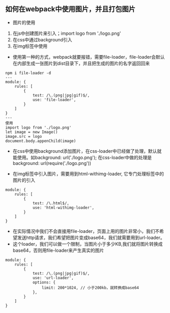 
## 如何在webpack中使用图片，并且打包图片
- 图片的使用
1. 在js中创建图片来引入；import logo from './logo.png' 
2. 在css中通过background引入
3. 在img标签中使用

- 使用第一种的方式，webpack就要报错，需要file-loader，file-loader会默认在内部生成一张图片到dist目录下，并且把生成的图片的名字返回回来
```
npm i file-loader -d
---
module: {
    rules: [
        {
            test: /\.(png|jpg|gif)$/,
            use: 'file-loader',
        }
    ]
}
---
使用
import logo from './logo.png'
let image = new Image()
image.src = logo
document.body.appenChild(image)

```
- 在css中使用background添加图片，在css-loader中已经做了处理，默认就能使用。如background: url('./logo.png'); 在css-loader中做的处理是background: url(require('./logo.png'))

- 在img标签中引入图片，需要用到html-withimg-loader, 它专门处理标签中的图片的引入
```
module: {
    rules: [
        {
            test: /\.html$/,
            use: 'html-withimg-loader',
        }
    ]
}
```
- 在实际情况中我们不会直接用file-loader，页面上用的图片非常小，我们不希望发送http请求，我们希望把图片变成base64，我们就需要用到url-loader。
- 这个loader，我们可以做一个限制，当图片小于多少KB,我们就将图片转换成base64，否则用file-loader来产生真实的图片
```
module: {
    rules: [
        {
            test: /\.(png|jpg|gif)$/,
            use: 'url-loader',
            options: {
                limit: 200*1024, // 小于200kb，就转换成base64 
            },
        }
    ]
}
```














